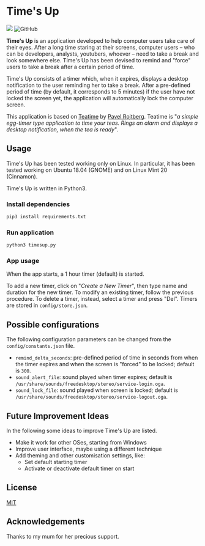 # Time's Up

<p align="left">
 <a href="https://snapcraft.io/teatime"><img src="https://img.shields.io/badge/based%20on-Teatime-ff69b4"></a>
 <img alt="GitHub" src="https://img.shields.io/github/license/roxennnn/TimesUp">
</p>

**Time's Up** is an application developed to help computer users take care of their eyes. After a long time staring at their screens, computer users &ndash; who can be developers, analysts, youtubers, whoever &ndash; need to take a break and look somewhere else. Time's Up has been devised to remind and "force" users to take a break after a certain period of time. 

Time's Up consists of a timer which, when it expires, displays a desktop notification to the user reminding her to take a break. After a pre-defined period of time (by default, it corresponds to 5 minutes) if the user have not locked the screen yet, the application will automatically lock the computer screen. 

This application is based on [Teatime](https://snapcraft.io/teatime) by [Pavel Rojtberg](https://github.com/paroj). Teatime is "*a simple egg-timer type application to time your teas. Rings an alarm and displays a desktop notification, when the tea is ready*".


## Usage

Time's Up has been tested working only on Linux. In particular, it has been tested working on Ubuntu 18.04 (GNOME) and on Linux Mint 20 (Cinnamon).

Time's Up is written in Python3.

### Install dependencies
```bash
pip3 install requirements.txt
```

### Run application
```bash
python3 timesup.py
```

### App usage
When the app starts, a 1 hour timer (default) is started.

To add a new timer, click on "*Create a New Timer*", then type name and duration for the new timer. To modify an existing timer, follow the previous procedure. To delete a timer, instead, select a timer and press "Del". Timers are stored in `config/store.json`.

## Possible configurations
The following configuration parameters can be changed from the `config/constants.json` file.

* `remind_delta_seconds`: pre-defined period of time in seconds from when the timer expires and when the screen is "forced" to be locked; default is `300`.
* `sound_alert_file`: sound played when timer expires; default is `/usr/share/sounds/freedesktop/stereo/service-login.oga`.
* `sound_lock_file`: sound played when screen is locked; default is `/usr/share/sounds/freedesktop/stereo/service-logout.oga`.


## Future Improvement Ideas

In the following some ideas to improve Time's Up are listed.
* Make it work for other OSes, starting from Windows
* Improve user interface, maybe using a different technique
* Add theming and other customisation settings, like:
  * Set default starting timer
  * Activate or deactivate default timer on start

## License
[MIT](https://github.com/roxennnn/TimesUp/blob/master/LICENSE)

## Acknowledgements

Thanks to my mum for her precious support.
